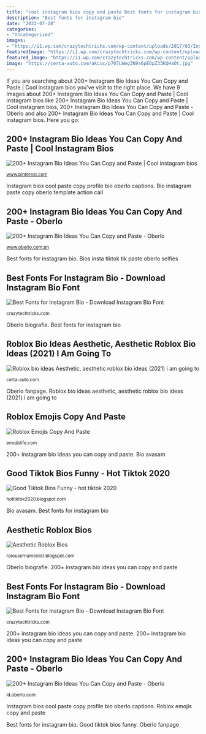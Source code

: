 ```yaml
---
title: "cool instagram bios copy and paste Best fonts for instagram bio"
description: "Best fonts for instagram bio"
date: "2022-07-28"
categories:
- "Uncategorized"
images:
- "https://i1.wp.com/crazytechtricks.com/wp-content/uploads/2017/03/Instagram-Bio-Symbols.png"
featuredImage: "https://i1.wp.com/crazytechtricks.com/wp-content/uploads/2017/03/Instagram-Bio-Symbols.png"
featured_image: "https://i1.wp.com/crazytechtricks.com/wp-content/uploads/2017/03/Instagram-Bio-fonts-Copy-and-Paste.png"
image: "https://certa-auto.com/akcuc/p707LWeg3N9s6pEOpZ33KQHaOt.jpg"
---
```


If you are searching about 200+ Instagram Bio Ideas You Can Copy and Paste | Cool instagram bios you've visit to the right place. We have 9 Images about 200+ Instagram Bio Ideas You Can Copy and Paste | Cool instagram bios like 200+ Instagram Bio Ideas You Can Copy and Paste | Cool instagram bios, 200+ Instagram Bio Ideas You Can Copy and Paste - Oberlo and also 200+ Instagram Bio Ideas You Can Copy and Paste | Cool instagram bios. Here you go:

## 200+ Instagram Bio Ideas You Can Copy And Paste | Cool Instagram Bios

![200+ Instagram Bio Ideas You Can Copy and Paste | Cool instagram bios](https://i.pinimg.com/originals/dc/07/d6/dc07d6d763eac68efae5bc9400f07f8f.png "200+ instagram bio ideas you can copy and paste")

<small>www.pinterest.com</small>

Instagram bios cool paste copy profile bio oberlo captions. Bio instagram paste copy oberlo template action call

## 200+ Instagram Bio Ideas You Can Copy And Paste - Oberlo

![200+ Instagram Bio Ideas You Can Copy and Paste - Oberlo](https://www.oberlo.com/media/1603897032-200-instagram-bio-ideas-you-can-copy-and-paste.jpg "Oberlo fanpage")

<small>www.oberlo.com.ph</small>

Best fonts for instagram bio. Bios insta tiktok tik paste oberlo selfies

## Best Fonts For Instagram Bio - Download Instagram Bio Font

![Best Fonts for Instagram Bio - Download Instagram Bio Font](https://i1.wp.com/crazytechtricks.com/wp-content/uploads/2017/03/Instagram-Bio-Symbols.png "Aesthetic roblox bios")

<small>crazytechtricks.com</small>

Oberlo biografie. Best fonts for instagram bio

## Roblox Bio Ideas Aesthetic, Aesthetic Roblox Bio Ideas (2021) I Am Going To

![Roblox bio ideas Aesthetic, aesthetic roblox bio ideas (2021) i am going to](https://certa-auto.com/akcuc/p707LWeg3N9s6pEOpZ33KQHaOt.jpg "Best fonts for instagram bio")

<small>certa-auto.com</small>

Oberlo fanpage. Roblox bio ideas aesthetic, aesthetic roblox bio ideas (2021) i am going to

## Roblox Emojis Copy And Paste

![Roblox Emojis Copy And Paste](https://i.pinimg.com/originals/d1/2d/06/d12d065e96595f8c3ab60d8180a8f49a.png "Instagram bio fonts font paste copy different text styles generator crazytechtricks")

<small>emojislife.com</small>

200+ instagram bio ideas you can copy and paste. Bio avasam

## Good Tiktok Bios Funny - Hot Tiktok 2020

![Good Tiktok Bios Funny - hot tiktok 2020](https://i.pinimg.com/originals/b4/5d/90/b45d9086af51a8e3d91506c185847d66.png "Best fonts for instagram bio")

<small>hottiktok2020.blogspot.com</small>

Bio avasam. Best fonts for instagram bio

## Aesthetic Roblox Bios

![Aesthetic Roblox Bios](https://www.avasam.com/wp-content/uploads/2019/07/Mercedes-AMG-F1-Instagram-bio-screenshot.jpg "Didascalie instagramcaptions bildunterschriften usernames picsart bildunterschrift goukko preppy didascalia instacaptions cocky aesthetics mulatto amin teks tiktok2 instragram")

<small>rareusernameslist.blogspot.com</small>

Oberlo biografie. 200+ instagram bio ideas you can copy and paste

## Best Fonts For Instagram Bio - Download Instagram Bio Font

![Best Fonts for Instagram Bio - Download Instagram Bio Font](https://i1.wp.com/crazytechtricks.com/wp-content/uploads/2017/03/Instagram-Bio-fonts-Copy-and-Paste.png "Didascalie instagramcaptions bildunterschriften usernames picsart bildunterschrift goukko preppy didascalia instacaptions cocky aesthetics mulatto amin teks tiktok2 instragram")

<small>crazytechtricks.com</small>

200+ instagram bio ideas you can copy and paste. 200+ instagram bio ideas you can copy and paste

## 200+ Instagram Bio Ideas You Can Copy And Paste - Oberlo

![200+ Instagram Bio Ideas You Can Copy and Paste - Oberlo](https://www.oberlo.com/media/1603956510-a-color-story-instagram-bio.png?w=1824&amp;fit=max "Instagram bio symbols fonts font symbol copy paste crazytechtricks")

<small>id.oberlo.com</small>

Instagram bios cool paste copy profile bio oberlo captions. Roblox emojis copy and paste

Best fonts for instagram bio. Good tiktok bios funny. Oberlo fanpage
